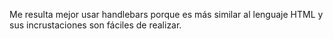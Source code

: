 Me resulta mejor usar handlebars porque es más similar al lenguaje HTML y sus incrustaciones son fáciles de realizar. 